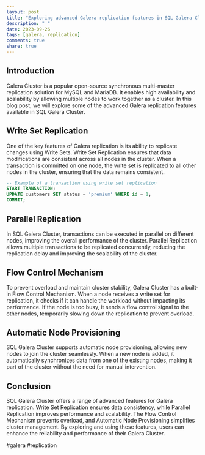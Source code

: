 ```yaml
---
layout: post
title: "Exploring advanced Galera replication features in SQL Galera Cluster"
description: " "
date: 2023-09-26
tags: [galera, replication]
comments: true
share: true
---
```


## Introduction
Galera Cluster is a popular open-source synchronous multi-master replication solution for MySQL and MariaDB. It enables high availability and scalability by allowing multiple nodes to work together as a cluster. In this blog post, we will explore some of the advanced Galera replication features available in SQL Galera Cluster.

## Write Set Replication
One of the key features of Galera replication is its ability to replicate changes using Write Sets. Write Set Replication ensures that data modifications are consistent across all nodes in the cluster. When a transaction is committed on one node, the write set is replicated to all other nodes in the cluster, ensuring that the data remains consistent.

```SQL
-- Example of a transaction using write set replication
START TRANSACTION;
UPDATE customers SET status = 'premium' WHERE id = 1;
COMMIT;
```

## Parallel Replication
In SQL Galera Cluster, transactions can be executed in parallel on different nodes, improving the overall performance of the cluster. Parallel Replication allows multiple transactions to be replicated concurrently, reducing the replication delay and improving the scalability of the cluster.

## Flow Control Mechanism
To prevent overload and maintain cluster stability, Galera Cluster has a built-in Flow Control Mechanism. When a node receives a write set for replication, it checks if it can handle the workload without impacting its performance. If the node is too busy, it sends a flow control signal to the other nodes, temporarily slowing down the replication to prevent overload.

## Automatic Node Provisioning
SQL Galera Cluster supports automatic node provisioning, allowing new nodes to join the cluster seamlessly. When a new node is added, it automatically synchronizes data from one of the existing nodes, making it part of the cluster without the need for manual intervention.

## Conclusion
SQL Galera Cluster offers a range of advanced features for Galera replication. Write Set Replication ensures data consistency, while Parallel Replication improves performance and scalability. The Flow Control Mechanism prevents overload, and Automatic Node Provisioning simplifies cluster management. By exploring and using these features, users can enhance the reliability and performance of their Galera Cluster.

#galera #replication